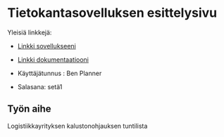 # Tietokantasovelluksen esittelysivu

Yleisiä linkkejä:

* [Linkki sovellukseeni](http://villepaa.users.cs.helsinki.fi/tuntilista)

* [Linkki dokumentaatiooni](https://github.com/villepaa/Tsoha-Bootstrap/blob/master/doc/dokumentaatio.pdf)


* Käyttäjätunnus : Ben Planner

* Salasana: setä1



## Työn aihe

Logistiikkayrityksen kalustonohjauksen tuntilista
